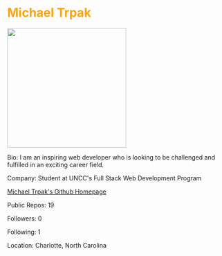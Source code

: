 <h1 style="color:orange">Michael Trpak</h1>
<img src="https://avatars2.githubusercontent.com/u/54956694?v=4" style="width: 275px; heigh: 275px;">
<p>Bio: I am an inspiring web developer who is looking to be challenged and fulfilled in an exciting career field.</p>
<p>Company: Student at UNCC's Full Stack Web Development Program</p>
<a href="https://github.com/mrtrpak">Michael Trpak's Github Homepage</a>
<p>Public Repos: 19</p>
<p>Followers: 0</p>
<p>Following: 1</p>
<p>Location: Charlotte, North Carolina</p>